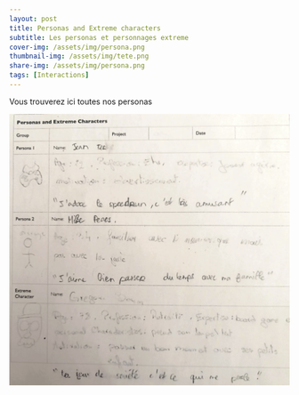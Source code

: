 ```yaml
---
layout: post
title: Personas and Extreme characters
subtitle: Les personas et personnages extreme
cover-img: /assets/img/persona.png
thumbnail-img: /assets/img/tete.png
share-img: /assets/img/persona.png
tags: [Interactions]
---
```



Vous trouverez ici toutes nos personas 

![Personas1](/assets/img/persona.png)

